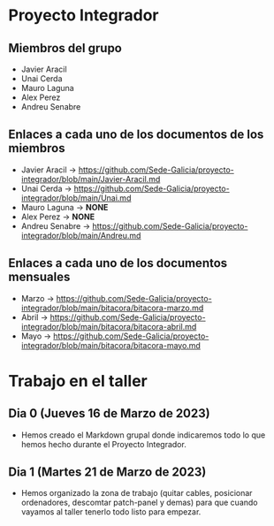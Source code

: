 # Proyecto Integrador

## Miembros del grupo
- Javier Aracil
- Unai Cerda
- Mauro Laguna
- Alex Perez
- Andreu Senabre

## Enlaces a cada uno de los documentos de los miembros
- Javier Aracil → https://github.com/Sede-Galicia/proyecto-integrador/blob/main/Javier-Aracil.md
- Unai Cerda → https://github.com/Sede-Galicia/proyecto-integrador/blob/main/Unai.md
- Mauro Laguna → **NONE**
- Alex Perez → **NONE**
- Andreu Senabre → https://github.com/Sede-Galicia/proyecto-integrador/blob/main/Andreu.md

## Enlaces a cada uno de los documentos mensuales
- Marzo → https://github.com/Sede-Galicia/proyecto-integrador/blob/main/bitacora/bitacora-marzo.md
- Abril → https://github.com/Sede-Galicia/proyecto-integrador/blob/main/bitacora/bitacora-abril.md
- Mayo → https://github.com/Sede-Galicia/proyecto-integrador/blob/main/bitacora/bitacora-mayo.md

# Trabajo en el taller

## Dia 0 (Jueves 16 de Marzo de 2023)
- Hemos creado el Markdown grupal donde indicaremos todo lo que hemos hecho durante el Proyecto Integrador.

## Dia 1 (Martes 21 de Marzo de 2023)
- Hemos organizado la zona de trabajo (quitar cables, posicionar ordenadores, descomtar patch-panel y demas) para que cuando vayamos al taller tenerlo todo listo para empezar.
